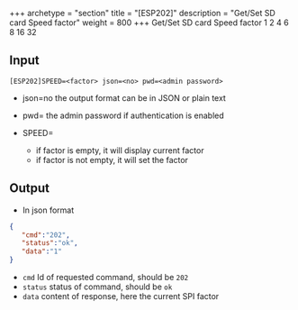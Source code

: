 +++
archetype = "section"
title = "[ESP202]"
description = "Get/Set SD card Speed factor"
weight = 800
+++
 Get/Set SD card Speed factor 1 2 4 6 8 16 32

## Input
`[ESP202]SPEED=<factor> json=<no> pwd=<admin password>`

* json=no
the output format
can be in JSON or plain text

* pwd=<admin password>
the admin password if authentication is enabled 

* SPEED=<factor>
    * if factor is empty, it will display current factor
    * if factor is not empty, it will set the factor

## Output

- In json format

```json
{
   "cmd":"202",
   "status":"ok",
   "data":"1"
}
```

* `cmd` Id of requested command, should be `202`
* `status` status of command, should be `ok`
* `data` content of response, here the current SPI factor



